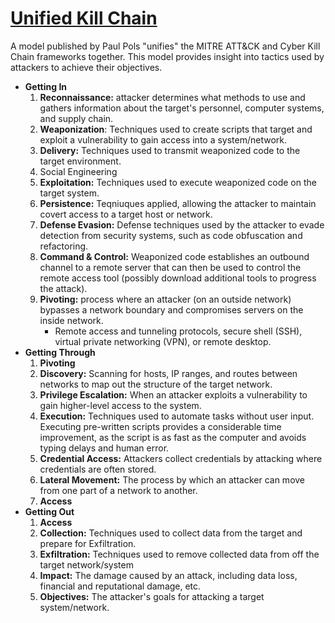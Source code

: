 # [Unified Kill Chain](https://www.unifiedkillchain.com/)
A model published by Paul Pols "unifies" the MITRE ATT&CK and Cyber Kill Chain frameworks together. This model provides insight into tactics used by attackers to achieve their objectives.
- **Getting In**
	1. **Reconnaissance:** attacker determines what methods to use and gathers information about the target's personnel, computer systems, and supply chain.
	2. **Weaponization**: Techniques used to create scripts that target and exploit a vulnerability to gain access into a system/network.
	3. **Delivery:** Techniques used to transmit weaponized code to the target environment.
	4. Social Engineering
	5. **Exploitation:** Techniques used to execute weaponized code on the target system.
	6. **Persistence:** Teqniuques applied, allowing the attacker to maintain covert access to a target host or network.
	7. **Defense Evasion:** Defense techniques used by the attacker to evade detection from security systems, such as code obfuscation and refactoring.
	8. **Command & Control:** Weaponized code establishes an outbound channel to a remote server that can then be used to control the remote access tool (possibly download additional tools to progress the attack).
	9. **Pivoting:** process where an attacker (on an outside network) bypasses a network boundary and compromises servers on the inside network.
		- Remote access and tunneling protocols, secure shell (SSH), virtual private networking (VPN), or remote desktop.
- **Getting Through**
	1. **Pivoting**
	2. **Discovery:** Scanning for hosts, IP ranges, and routes between networks to map out the structure of the target network.
	3. **Privilege Escalation:** When an attacker exploits a vulnerability to gain higher-level access to the system.
	4. **Execution:** Techniques used to automate tasks without user input. Executing pre-written scripts provides a considerable time improvement, as the script is as fast as the computer and avoids typing delays and human error.
	5. **Credential Access:** Attackers collect credentials by attacking where credentials are often stored.
	6. **Lateral Movement:** The process by which an attacker can move from one part of a network to another.
	7. **Access**
- **Getting Out**
	1. **Access**
	2. **Collection:** Techniques used to collect data from the target and prepare for Exfiltration.
	3. **Exfiltration:** Techniques used to remove collected data from off the target network/system
	4. **Impact:** The damage caused by an attack, including data loss, financial and reputational damage, etc.
	5. **Objectives:** The attacker's goals for attacking a target system/network.
